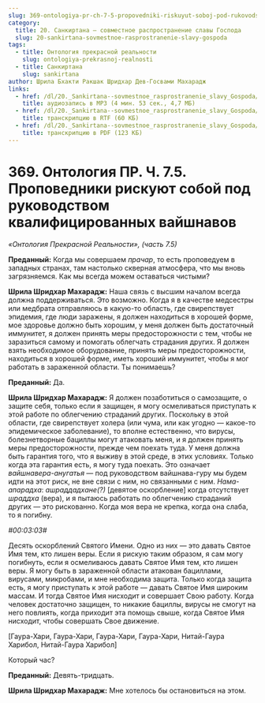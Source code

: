 ```yaml
---
slug: 369-ontologiya-pr-ch-7-5-propovedniki-riskuyut-soboj-pod-rukovodstvom-kvalifitsirovannyh-vajshnavov
category:
  title: 20. Санкиртана — совместное распространение славы Господа
  slug: 20-sankirtana-sovmestnoe-rasprostranenie-slavy-gospoda
tags:
  - title: Онтология прекрасной реальности
    slug: ontologiya-prekrasnoj-realnosti
  - title: Санкиртана
    slug: sankirtana
author: Шрила Бхакти Ракшак Шридхар Дев-Госвами Махарадж
links:
  - href: /dl/20._Sankirtana--sovmestnoe_rasprostranenie_slavy_Gospoda/369_OntologiyaPR_7.5_SridharMj_Propovedniki_riskuyut_soboy_pod_rukovodstvom_kvalifitsirovannyh_vaishnavov.mp3
    title: аудиозапись в MP3 (4 мин. 53 сек., 4,7 МБ)
  - href: /dl/20._Sankirtana--sovmestnoe_rasprostranenie_slavy_Gospoda/369_OntologiyaPR_7.5_SridharMj_Propovedniki_riskuyut_soboy_pod_rukovodstvom_kvalifitsirovannyh_vaishnavov.rtf
    title: транскрипцию в RTF (60 КБ)
  - href: /dl/20._Sankirtana--sovmestnoe_rasprostranenie_slavy_Gospoda/369_OntologiyaPR_7.5_SridharMj_Propovedniki_riskuyut_soboy_pod_rukovodstvom_kvalifitsirovannyh_vaishnavov.pdf
    title: транскрипцию в PDF (123 КБ)
---
```


# 369. Онтология ПР. Ч. 7.5. Проповедники рискуют собой под руководством квалифицированных вайшнавов

*«Онтология Прекрасной Реальности», (часть 7.5)*

**Преданный:** Когда мы совершаем *прачар*, то есть проповедуем в западных странах, там настолько скверная атмосфера, что мы вновь загрязняемся. Как мы всегда можем оставаться чистыми?

**Шрила Шридхар Махарадж:** Наша связь с высшим началом всегда должна поддерживаться. Это возможно. Когда я в качестве медсестры или медбрата отправляюсь в какую-то область, где свирепствует эпидемия, где люди заражены, я должен находиться в хорошей форме, мое здоровье должно быть хорошим, у меня должен быть достаточный иммунитет, я должен принять меры предосторожности с тем, чтобы не заразиться самому и помогать облегчать страдания других. Я должен взять необходимое оборудование, принять меры предосторожности, находиться в хорошей форме, иметь хороший иммунитет, чтобы я мог работать в зараженной области. Ты понимаешь?

**Преданный:** Да.

**Шрила Шридхар Махарадж:** Я должен позаботиться о самозащите, о защите себя, только если я защищен, я могу осмеливаться приступать к этой работе по облегчению страданий других. Поскольку в этой области, где свирепствует холера (или чума, или как угодно — какое-то эпидемическое заболевание), то вполне естественно, что вирусы, болезнетворные бациллы могут атаковать меня, и я должен принять меры предосторожности, прежде чем поехать туда. У меня должна быть гарантия того, что я выживу в этой среде, в этих условиях. Только когда эта гарантия есть, я могу туда поехать. Это означает *вайшнавера-анугатья* — под руководством вайшнава-гуру мы будем идти на этот риск, не вне связи с ним, но связанными с ним. *Нама-апарадха*: *ашраддадхане(?)* [девятое оскорбление] когда отсутствует *шраддха* (вера), и я пытаюсь работать по облегчению страданий других — это рискованно. Когда моя вера не крепка, когда она слаба, то я погибну.

*#00:03:03#*

Десять оскорблений Святого Имени. Одно из них — это давать Святое Имя тем, кто лишен веры. Если я рискую таким образом, я сам могу погибнуть, если я осмеливаюсь давать Святое Имя тем, кто лишен веры. Я могу быть в зараженной области атакован бациллами, вирусами, микробами, и мне необходима защита. Только когда защита есть, я могу приступать к этой работе — давать Святое Имя широким массам. И тогда Святое Имя нисходит и совершает Свою работу. Когда человек достаточно защищен, то никакие бациллы, вирусы не смогут на него повлиять, когда приходит эта помощь свыше, когда Святое Имя нисходит, чтобы совершать Свое движение.

[Гаура-Хари, Гаура-Хари, Гаура-Хари, Гаура-Хари, Нитай-Гаура Харибол, Нитай-Гаура Харибол]

Который час?

**Преданный:** Девять-тридцать.

**Шрила Шридхар Махарадж:** Мне хотелось бы остановиться на этом.

